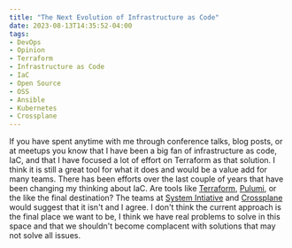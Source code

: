 ```yaml
---
title: "The Next Evolution of Infrastructure as Code"
date: 2023-08-13T14:35:52-04:00
tags:
- DevOps
- Opinion
- Terraform
- Infrastructure as Code
- IaC
- Open Source
- OSS
- Ansible
- Kubernetes
- Crossplane
---
```


If you have spent anytime with me through conference talks, blog posts, or at meetups you know that I have been a big fan of infrastructure as code, IaC, and that I have focused a lot of effort on Terraform as that solution. I think it is still a great tool for what it does and would be a value add for many teams. There has been efforts over the last couple of years that have been changing my thinking about IaC. Are tools like [Terraform](https://www.terraform.io/), [Pulumi](https://www.pulumi.com/), or the like the final destination? The teams at [System Intiative](https://www.systeminit.com/) and [Crossplane](https://www.crossplane.io/) would suggest that it isn't and I agree. I don't think the current approach is the final place we want to be, I think we have real problems to solve in this space and that we shouldn't become complacent with solutions that may not solve all issues.
